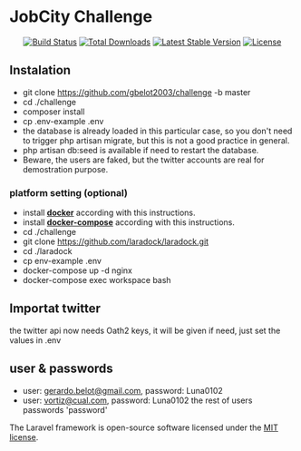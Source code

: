 # JobCity Challenge
<p align="center">
<a href="https://travis-ci.org/laravel/framework"><img src="https://travis-ci.org/laravel/framework.svg" alt="Build Status"></a>
<a href="https://packagist.org/packages/laravel/framework"><img src="https://poser.pugx.org/laravel/framework/d/total.svg" alt="Total Downloads"></a>
<a href="https://packagist.org/packages/laravel/framework"><img src="https://poser.pugx.org/laravel/framework/v/stable.svg" alt="Latest Stable Version"></a>
<a href="https://packagist.org/packages/laravel/framework"><img src="https://poser.pugx.org/laravel/framework/license.svg" alt="License"></a>
</p>

## Instalation
- git clone https://github.com/gbelot2003/challenge -b master
- cd ./challenge 
- composer install
- cp .env-example .env
- the database is already loaded in this particular case, so you don't need to trigger php artisan migrate, but this is not a good practice in general.
- php artisan db:seed is available if need to restart the database.
- Beware, the users are faked, but the twitter accounts are real for demostration purpose.
### platform setting (optional)
- install **[docker](https://docs.docker.com/install/linux/docker-ce/ubuntu/)** according with this instructions.
- install **[docker-compose](https://docs.docker.com/compose/install/)** according with this instructions.
- cd ./challenge
- git clone https://github.com/laradock/laradock.git
- cd ./laradock
- cp env-example .env
- docker-compose up -d nginx
- docker-compose exec workspace bash

## Importat twitter
the twitter api now needs Oath2 keys, it will be given if need, just set the values in .env

## user & passwords

- user: gerardo.belot@gmail.com, password: Luna0102
- user: vortiz@cual.com, password: Luna0102
the rest of users passwords 'password'


The Laravel framework is open-source software licensed under the [MIT license](https://opensource.org/licenses/MIT).
